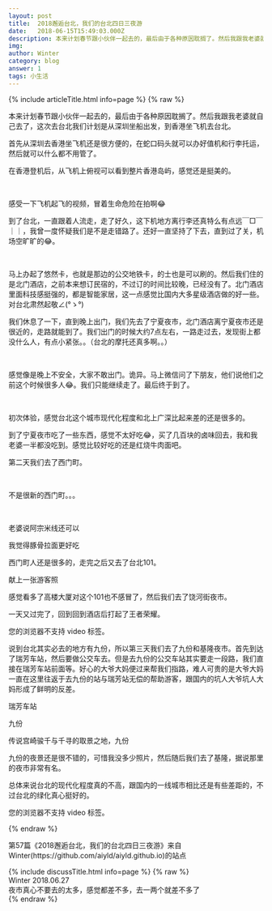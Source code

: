 ```yaml
---
layout: post
title:  2018邂逅台北，我们的台北四日三夜游
date:   2018-06-15T15:49:03.000Z
description: 本来计划春节跟小伙伴一起去的，最后由于各种原因耽搁了。然后我跟我老婆就自己去了，这次去台北我们计划是从深圳坐船出发，到香港坐飞机去台北。首先从深圳去香港坐飞机还...
img: 
author: Winter
category: blog
answer: 1
tags: 小生活
---
```

<div class="article-root">
  <div class="article">
    {% include articleTitle.html info=page %}
    {% raw %}
    <div class="article-content"><p>本来计划春节跟小伙伴一起去的，最后由于各种原因耽搁了。然后我跟我老婆就自己去了，这次去台北我们计划是从深圳坐船出发，到香港坐飞机去台北。</p>

<p>首先从深圳去香港坐飞机还是很方便的，在蛇口码头就可以办好值机和行李托运，然后就可以什么都不用管了。</p>

<p>在香港登机后，从飞机上俯视可以看到整片香港岛屿，感觉还是挺美的。</p>

<p>&nbsp;</p>

<p>感受一下飞机起飞的视频，冒着生命危险在拍啊😂</p>

<p>到了台北，一直跟着人流走，走了好久，这下机地方离行李还真特么有点远￣□￣｜｜，我曾一度怀疑我们是不是走错路了。还好一直坚持了下去，直到过了关，机场空旷旷的😂。</p>

<p>&nbsp;</p>

<p>马上办起了悠然卡，也就是那边的公交地铁卡，的士也是可以刷的。然后我们住的是北门酒店，之前本来想订民宿的，不过订的时间比较晚，已经没有了。北门酒店里面科技感挺强的，都是智能家居，这一点感觉比国内大多星级酒店做的好一些。对台北肃然起敬&ang;(&deg;ゝ&deg;)</p>

<p>我们休息了一下，直到晚上出门，我们先去了宁夏夜市，北门酒店离宁夏夜市还是很近的，走路就能到了。我们出门的时候大约7点左右，一路走过去，发现街上都没什么人，有点小紧张。。（台北的摩托还真多啊。。）</p>

<p>&nbsp;</p>

<p>感觉像是晚上不安全，大家不敢出门。诡异。马上微信问了下朋友，他们说他们之前这个时候很多人😂。我们只能继续走了。最后终于到了。</p>

<p>&nbsp;</p>

<p>初次体验，感觉台北这个城市现代化程度和北上广深比起来差的还是很多的。</p>

<p>到了宁夏夜市吃了一些东西，感觉不太好吃😂，买了几百块的卤味回去，我和我老婆一半都没吃到。感觉比较好吃的还是红烧牛肉面吧。</p>

<p>第二天我们去了西门町。</p>

<p>&nbsp;</p>

<p>不是很新的西门町。。。</p>

<p>&nbsp;</p>

<p>老婆说阿宗米线还可以</p>

<p>我觉得豚骨拉面更好吃</p>

<p>西门町人还是很多的，走完之后又去了台北101。</p>

<p>献上一张游客照</p>

<p>感觉看多了高楼大厦对这个101也不感冒了，然后我们去了饶河街夜市。</p>

<p>一天又过完了，回到回到酒店后打起了王者荣耀。</p>

<p>您的浏览器不支持 video 标签。</p>

<p>说到台北其实必去的地方有九份，所以第三天我们去了九份和基隆夜市。首先到达了瑞芳车站，然后要做公交车去。但是去九份的公交车站其实要走一段路，我们直接在瑞芳车站前面等。好心的大爷大妈便过来帮我们指路，难人可贵的是大爷大妈一直在这里往返于去九份的站与瑞芳站无偿的帮助游客，跟国内的坑人大爷坑人大妈形成了鲜明的反差。</p>

<p>瑞芳车站</p>

<p>九份</p>

<p>传说宫崎骏千与千寻的取景之地，九份</p>

<p>九份的夜景还是很不错的，可惜我没多少照片，然后随后我们去了基隆，据说那里的夜市非常有名。</p>

<p>总体来说台北的现代化程度真的不高，跟国内的一线城市相比还是有些差距的，不过台北的绿化真心挺好的。</p>

<p>您的浏览器不支持 video 标签。</p>
</div>
    {% endraw %}
  </div>
  <p class="winter_mark">第57篇《2018邂逅台北，我们的台北四日三夜游》来自Winter(https://github.com/aiyld/aiyld.github.io)的站点</p>
  <div class="discuss-wrapper">
    {% include discussTitle.html info=page %}
    {% raw %}
    <div class="discuss-list">
    <div class="discuss-item">
        <div class="discuss-parent">
          <div class="discuss-meta">
            <span class="discuss-user">Winter</span>
            <span class="discuss-time">2018.06.27</span>
          </div>
          <div class="discuss-comment">夜市真心不要去的太多，感觉都差不多，去一两个就差不多了</div>
        </div></div>
    </div>
    {% endraw %}
  </div>
<div>
